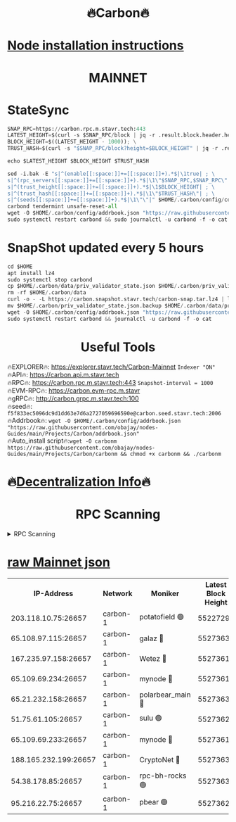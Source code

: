 <h1 align="center"> 🔥Carbon🔥</h1>

[Node installation instructions](https://github.com/obajay/nodes-Guides/tree/main/Projects/Carbon)
=
<h1 align="center"> MAINNET</h1>

# StateSync
```python
SNAP_RPC=https://carbon.rpc.m.stavr.tech:443
LATEST_HEIGHT=$(curl -s $SNAP_RPC/block | jq -r .result.block.header.height); \
BLOCK_HEIGHT=$((LATEST_HEIGHT - 1000)); \
TRUST_HASH=$(curl -s "$SNAP_RPC/block?height=$BLOCK_HEIGHT" | jq -r .result.block_id.hash)

echo $LATEST_HEIGHT $BLOCK_HEIGHT $TRUST_HASH

sed -i.bak -E "s|^(enable[[:space:]]+=[[:space:]]+).*$|\1true| ; \
s|^(rpc_servers[[:space:]]+=[[:space:]]+).*$|\1\"$SNAP_RPC,$SNAP_RPC\"| ; \
s|^(trust_height[[:space:]]+=[[:space:]]+).*$|\1$BLOCK_HEIGHT| ; \
s|^(trust_hash[[:space:]]+=[[:space:]]+).*$|\1\"$TRUST_HASH\"| ; \
s|^(seeds[[:space:]]+=[[:space:]]+).*$|\1\"\"|" $HOME/.carbon/config/config.toml
carbond tendermint unsafe-reset-all
wget -O $HOME/.carbon/config/addrbook.json "https://raw.githubusercontent.com/obajay/nodes-Guides/main/Projects/Carbon/addrbook.json"
sudo systemctl restart carbond && sudo journalctl -u carbond -f -o cat
```
# SnapShot  updated every 5 hours
```python
cd $HOME
apt install lz4
sudo systemctl stop carbond
cp $HOME/.carbon/data/priv_validator_state.json $HOME/.carbon/priv_validator_state.json.backup
rm -rf $HOME/.carbon/data
curl -o - -L https://carbon.snapshot.stavr.tech/carbon-snap.tar.lz4 | lz4 -c -d - | tar -x -C $HOME/.carbon --strip-components 2
mv $HOME/.carbon/priv_validator_state.json.backup $HOME/.carbon/data/priv_validator_state.json
wget -O $HOME/.carbon/config/addrbook.json "https://raw.githubusercontent.com/obajay/nodes-Guides/main/Projects/Carbon/addrbook.json"
sudo systemctl restart carbond && journalctl -u carbond -f -o cat
```

 <h1 align="center"> Useful Tools</h1>

🔥EXPLORER🔥:     https://explorer.stavr.tech/Carbon-Mainnet        `Indexer "ON"` \
🔥API🔥:          https://carbon.api.m.stavr.tech \
🔥RPC🔥:          https://carbon.rpc.m.stavr.tech:443              `Snapshot-interval = 1000` \
🔥EVM-RPC🔥:      https://carbon.evm-rpc.m.stavr \
🔥gRPC🔥:         http://carbon.grpc.m.stavr.tech:100 \
🔥seed🔥:      `f5f833ec5096dc9d1dd63e7d6a2727059696590e@carbon.seed.stavr.tech:2006` \
🔥Addrbook🔥:  `wget -O $HOME/.carbon/config/addrbook.json "https://raw.githubusercontent.com/obajay/nodes-Guides/main/Projects/Carbon/addrbook.json"` \
🔥Auto_install script🔥:`wget -O carbonm https://raw.githubusercontent.com/obajay/nodes-Guides/main/Projects/Carbon/carbonm && chmod +x carbonm && ./carbonm`

🔥[Decentralization Info](https://github.com/obajay/StateSync-snapshots/tree/main/Projects/Carbon/Decentralization)🔥
=
<h1 align="center"> RPC Scanning</h1>

<details>
<summary>RPC Scanning</summary>

<h2 align="center"> We scan nodes in real time every 4 hours. And we provide the final result of RPC endpoints.
We cannot influence the operation of these nodes in any way. </h2>


```python
If Voting Power is higher than 0 --> then the Node is a validator of the network and may be subject to attack and be a potential threat to the chain.
```
```python
We marked such validators with a red symbol
```

</details>

[raw Mainnet json](https://rpc-check.carbonm.stavr.tech/carbonm/rpc-carbonm-result.json)
=


<table><tr><th>IP-Address</th><th>Network</th><th>Moniker</th><th>Latest Block Height</th><th>Earliest Block Height</th><th>Catching Up</th><th>Tx Index</th><th>Voting Power</th><th>Scan Time</th></tr><tr><td>203.118.10.75:26657</td><td>carbon-1</td><td>potatofield 🟢</td><td>55227290</td><td>21164241</td><td>False</td><td>on</td><td>0</td><td>2024-03-24T09:55:20.968375073UTC</td></tr><tr><td>65.108.97.115:26657</td><td>carbon-1</td><td>galaz 🔴</td><td>55273630</td><td>47374001</td><td>False</td><td>on</td><td>10441359051</td><td>2024-03-24T09:55:49.070439952UTC</td></tr><tr><td>167.235.97.158:26657</td><td>carbon-1</td><td>Wetez 🔴</td><td>55273618</td><td>48067570</td><td>False</td><td>on</td><td>1385532125</td><td>2024-03-24T09:55:25.232892963UTC</td></tr><tr><td>65.109.69.234:26657</td><td>carbon-1</td><td>mynode 🔴</td><td>55273612</td><td>53160001</td><td>False</td><td>off</td><td>12069722542</td><td>2024-03-24T09:55:11.887821723UTC</td></tr><tr><td>65.21.232.158:26657</td><td>carbon-1</td><td>polarbear_main 🔴</td><td>55273633</td><td>54286001</td><td>False</td><td>on</td><td>10739858633</td><td>2024-03-24T09:55:53.706574640UTC</td></tr><tr><td>51.75.61.105:26657</td><td>carbon-1</td><td>sulu 🟢</td><td>55273622</td><td>54542001</td><td>False</td><td>off</td><td>0</td><td>2024-03-24T09:55:34.190294072UTC</td></tr><tr><td>65.109.69.233:26657</td><td>carbon-1</td><td>mynode 🔴</td><td>55273612</td><td>54660001</td><td>False</td><td>off</td><td>8369646326</td><td>2024-03-24T09:55:11.600394089UTC</td></tr><tr><td>188.165.232.199:26657</td><td>carbon-1</td><td>CryptoNet 🔴</td><td>55273633</td><td>55078001</td><td>False</td><td>off</td><td>3518437558</td><td>2024-03-24T09:55:53.419917640UTC</td></tr><tr><td>54.38.178.85:26657</td><td>carbon-1</td><td>rpc-bh-rocks 🟢</td><td>55273637</td><td>55108001</td><td>False</td><td>on</td><td>0</td><td>2024-03-24T09:56:00.108308196UTC</td></tr><tr><td>95.216.22.75:26657</td><td>carbon-1</td><td>pbear 🟢</td><td>55273624</td><td>55168001</td><td>False</td><td>on</td><td>0</td><td>2024-03-24T09:55:38.575235612UTC</td></tr></table>

